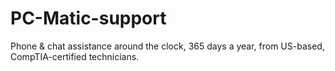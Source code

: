 # PC-Matic-support
Phone &amp; chat assistance around the clock, 365 days a year, from US-based, CompTIA-certified technicians.
